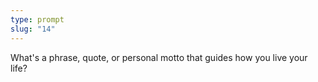 ```yaml
---
type: prompt
slug: "14"
---
```


What's a phrase, quote, or personal motto that guides how you live your life?
